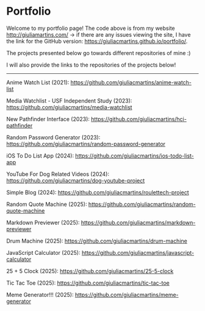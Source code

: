 # Portfolio

Welcome to my portfolio page! The code above is from my website http://giuliamartins.com/ -> if there are any issues viewing the site, I have the link for the GitHub version: https://giuliacmartins.github.io/portfolio/.

The projects presented below go towards different repositories of mine :)

I will also provide the links to the repositories of the projects below!

*****************************************************************************************************************************************************************************************

Anime Watch List (2021): https://github.com/giuliacmartins/anime-watch-list

Media Watchlist - USF Independent Study (2023): https://github.com/giuliacmartins/media-watchlist

New Pathfinder Interface (2023): https://github.com/giuliacmartins/hci-pathfinder

Random Password Generator (2023): https://github.com/giuliacmartins/random-password-generator

iOS To Do List App (2024): https://github.com/giuliacmartins/ios-todo-list-app

YouTube For Dog Related Videos (2024): https://github.com/giuliacmartins/dog-youtube-project

Simple Blog (2024): https://github.com/giuliacmartins/roulettech-project

Random Quote Machine (2025): https://github.com/giuliacmartins/random-quote-machine

Markdown Previewer (2025): https://github.com/giuliacmartins/markdown-previewer

Drum Machine (2025): https://github.com/giuliacmartins/drum-machine

JavaScript Calculator (2025): https://github.com/giuliacmartins/javascript-calculator

25 + 5 Clock (2025): https://github.com/giuliacmartins/25-5-clock

Tic Tac Toe (2025): https://github.com/giuliacmartins/tic-tac-toe

Meme Generator!!! (2025): https://github.com/giuliacmartins/meme-generator
